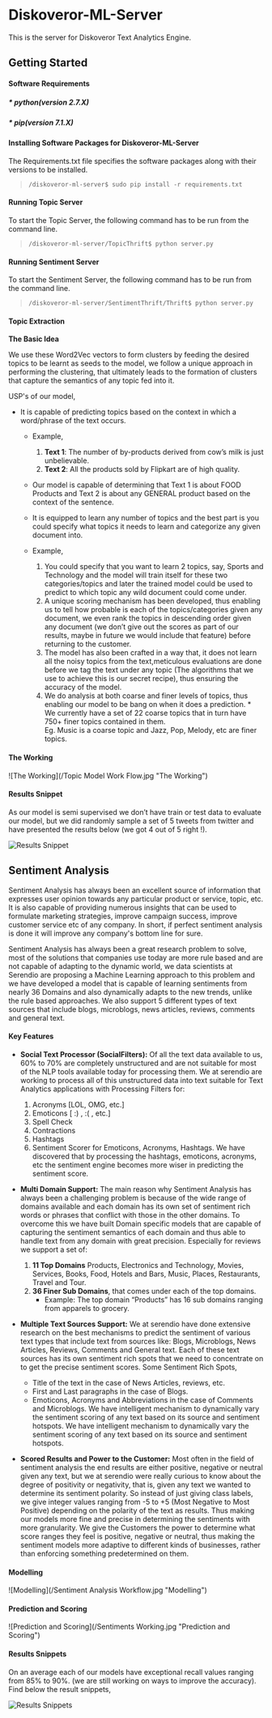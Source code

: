 # **Diskoveror-ML-Server**

This is the server for Diskoveror Text Analytics Engine.

## **Getting Started**

#### **Software Requirements**

#####  * python(version 2.7.X)
   
#####  * pip(version 7.1.X)

#### **Installing Software Packages for Diskoveror-ML-Server**
The Requirements.txt file specifies the software packages along with their versions to be installed.
>     /diskoveror-ml-server$ sudo pip install -r requirements.txt

#### **Running Topic Server**
To start the Topic Server, the following command has to be run from the command line.
>     /diskoveror-ml-server/TopicThrift$ python server.py

#### **Running Sentiment Server**
To start the Sentiment Server, the following command has to be run from the command line.
>     /diskoveror-ml-server/SentimentThrift/Thrift$ python server.py

#### **Topic Extraction**

   **The Basic Idea**

We use these Word2Vec vectors to form clusters by feeding the desired topics to be learnt as seeds to the model, we  follow a unique approach in performing the clustering, that ultimately leads to the formation of clusters that       capture the semantics of any topic fed into it.
    
USP's of our model,
   *  It is capable of predicting topics based on the context in which a word/phrase of the text occurs.
      *   Example,
      
          1. **Text 1**: The number of by-products derived from cow’s milk is just unbelievable.
          2. **Text 2**: All the products sold by Flipkart are of high quality.
      *    Our model is capable of determining that Text 1 is about FOOD Products and Text 2 is about any GENERAL                 product based on the context of the sentence.
      *    It is equipped to learn any number of topics and the best part is you could specify what topics it needs to            learn and categorize any given document into.
      *    Example,
      
           1.  You could specify that you want to learn 2 topics, say, Sports and Technology and the model will                       train itself for these two categories/topics and later the trained model could be used to predict                      to which topic any wild document could come under.
           2.  A unique scoring mechanism has been developed, thus enabling us to tell how probable is each of the                    topics/categories given any document, we even rank the topics in descending order given any document (we                don’t give out the scores as part of our results, maybe in future we would include that feature) before                returning to the customer.
           3.  The model has also been crafted in a way that, it does not learn all the noisy topics from the                         text,meticulous evaluations are done before we tag the text under any topic (The algorithms that                       we use to achieve this is our secret recipe), thus ensuring the accuracy of the model.
           4.  We do analysis at both coarse and finer levels of topics, thus enabling our model to be bang on                        when it does a prediction.
                     *     We currently have a set of 22 coarse topics that in turn have                                                          750+ finer topics contained in them.                     
                           Eg. Music is a coarse topic and Jazz, Pop, Melody, etc are finer                                                       topics.
             
#### **The Working**
    
   ![The Working](/Topic Model Work Flow.jpg "The Working")

#### **Results Snippet**
As our model is semi supervised we don’t have train or test data to evaluate our model, but we did randomly sample     a set of 5 tweets from twitter and have presented the results below (we got 4 out of 5 right !).

![Results Snippet](/tabless.jpg "Results Snippet")


## **Sentiment Analysis**
Sentiment Analysis has always been an excellent source of information that expresses user opinion towards any particular product or service, topic, etc. It is also capable of providing numerous insights that can be used to formulate marketing strategies, improve campaign success, improve customer service etc of any company. In short, if perfect sentiment analysis is done it will improve any company's bottom line for sure.

Sentiment Analysis has always been a great research problem to solve, most of the solutions that companies use today are more rule based and are not capable of adapting to the dynamic world, we data scientists at Serendio are proposing a Machine Learning approach to this problem and we have developed a model that is capable of learning sentiments from nearly 36 Domains and also dynamically adapts to the new trends, unlike the rule based approaches. We also support 5 different types of text sources that include blogs, microblogs, news articles, reviews, comments and general text.

#### **Key Features**

*  **Social Text Processor (SocialFilters):**
   Of all the text data available to us, 60% to 70% are completely unstructured and are not suitable for most of the      NLP tools available today for processing them. We at serendio are working to process all of this unstructured data     into text suitable for Text Analytics applications with Processing Filters for:
   1. Acronyms [LOL, OMG, etc.]
   2. Emoticons [ :) , :( , etc.]
   3. Spell Check
   4. Contractions
   5. Hashtags
   6. Sentiment Scorer for Emoticons, Acronyms, Hashtags.
      We have discovered that by processing the hashtags, emoticons, acronyms, etc the sentiment engine becomes more         wiser in predicting the sentiment score.

*  **Multi Domain Support:**
   The main reason why Sentiment Analysis has always been a challenging problem is because of the wide range of domains    available and each domain has its own set of sentiment rich words or phrases that conflict with those in the other     domains. To overcome this we have built Domain specific models that are capable of capturing the sentiment semantics    of each domain and thus able to handle text from any domain with great precision. Especially for reviews we support    a set of:
   1. **11 Top Domains** Products, Electronics and Technology, Movies, Services, Books, Food, Hotels and Bars, Music,           Places, Restaurants, Travel and Tour.
   2. **36 Finer Sub Domains**,  that comes under each of the top domains.
       *  Example: The top domain “Products” has 16 sub domains ranging from apparels to grocery.
       
*  **Multiple Text Sources Support:**
   We at serendio have done extensive research on the best mechanisms to predict the sentiment of various text types      that include text from sources like: Blogs, Microblogs, News Articles, Reviews, Comments and General text. Each of     these text sources has its own sentiment rich spots that we need to concentrate on to get the precise sentiment        scores. Some Sentiment Rich Spots,
   *  Title of the text in the case of News Articles, reviews, etc.
   *  First and Last paragraphs in the case of Blogs.
   *  Emoticons, Acronyms and Abbreviations in the case of Comments and Microblogs.
      We have intelligent mechanism to dynamically vary the sentiment scoring of any text based on its source and            sentiment hotspots.
 We have intelligent mechanism to dynamically vary the sentiment scoring of any text based on its source and sentiment  hotspots.

*  **Scored Results and Power to the Customer:**
   Most often in the field of sentiment analysis the end results are either positive, negative or neutral given any       text, but we at serendio were really curious to know about the degree of positivity or negativity, that is, given      any text we wanted to determine its sentiment polarity. So instead of just giving class labels, we give integer        values ranging from -5 to +5 (Most Negative to Most Positive) depending on the polarity of the text as results. Thus    making our models more fine and precise in determining the sentiments with more granularity. We give the Customers     the power to determine what score ranges they feel is positive, negative or neutral, thus making the sentiment         models more adaptive to different kinds of businesses, rather than enforcing something predetermined on them.

#### **Modelling** 

![Modelling](/Sentiment Analysis Workflow.jpg "Modelling")

#### **Prediction and Scoring**

![Prediction and Scoring](/Sentiments Working.jpg "Prediction and Scoring")

#### **Results Snippets**
   On an average each of our models have exceptional recall values ranging from 85% to 90%. (we are still working on      ways to improve the accuracy). Find below the result snippets,
   
   ![Results Snippets](/tables.jpg "Results Snippets")

